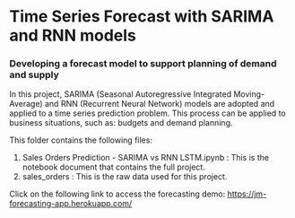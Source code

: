 # Time Series Forecast with SARIMA and RNN models

### Developing a forecast model to support planning of demand and supply

In this project, SARIMA (Seasonal Autoregressive Integrated Moving-Average) and RNN (Recurrent Neural Network) models are adopted and applied to a time series prediction problem. This process can be applied to business situations, such as: budgets and demand planning.

This folder contains the following files:
1. Sales Orders Prediction - SARIMA vs RNN LSTM.ipynb : This is the notebook document that contains the full project.
2. sales_orders : This is the raw data used for this project.

Click on the following link to access the forecasting demo:
https://jm-forecasting-app.herokuapp.com/ 
